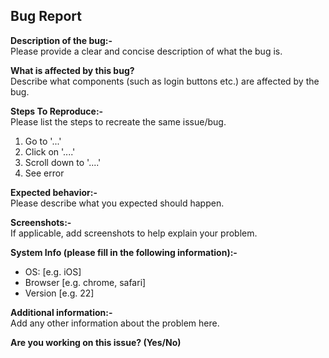 <h2> Bug Report </h2>
 
**Description of the bug:-**<br>
Please provide a clear and concise description of what the bug is.

**What is affected by this bug?**<br>
Describe what components (such as login buttons etc.) are affected by the bug.

**Steps To Reproduce:-**<br>
Please list the steps to recreate the same issue/bug.<br>
1. Go to '...'
2. Click on '....'
3. Scroll down to '....'
4. See error

**Expected behavior:-**<br>
Please describe what you expected should happen.

**Screenshots:-**<br>
If applicable, add screenshots to help explain your problem.

**System Info (please fill in the following information):-**
 
 - OS: [e.g. iOS]
 - Browser [e.g. chrome, safari]
 - Version [e.g. 22]

**Additional information:-**<br>
Add any other information about the problem here.

**Are you working on this issue? (Yes/No)**
